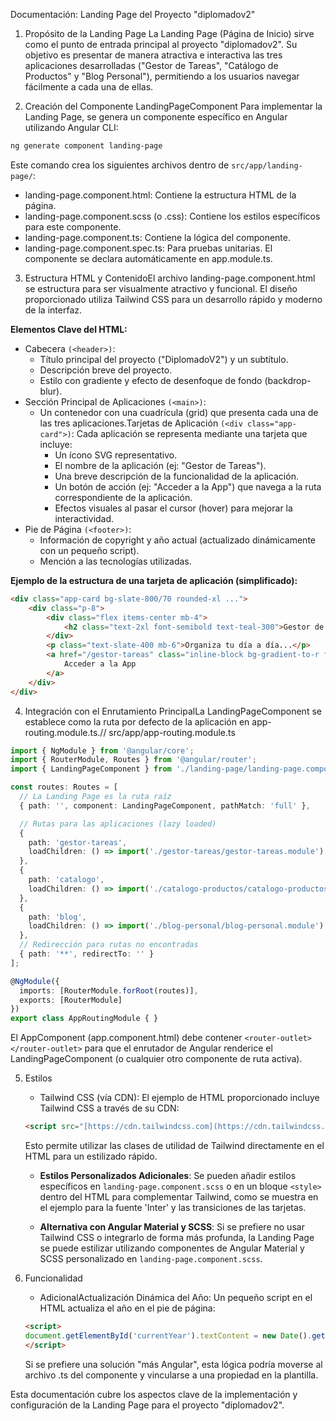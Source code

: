 Documentación: Landing Page del Proyecto "diplomadov2"
1. Propósito de la Landing Page
La Landing Page (Página de Inicio) sirve como el punto de entrada principal al proyecto "diplomadov2". Su objetivo es presentar de manera atractiva e interactiva las tres aplicaciones desarrolladas ("Gestor de Tareas", "Catálogo de Productos" y "Blog Personal"), permitiendo a los usuarios navegar fácilmente a cada una de ellas.

2. Creación del Componente LandingPageComponent
Para implementar la Landing Page, se genera un componente específico en Angular utilizando Angular CLI:

```bash
ng generate component landing-page
```
Este comando crea los siguientes archivos dentro de ```src/app/landing-page/```:
* landing-page.component.html: Contiene la estructura HTML de la página.
* landing-page.component.scss (o .css): Contiene los estilos específicos para este componente.
* landing-page.component.ts: Contiene la lógica del componente.
* landing-page.component.spec.ts: Para pruebas unitarias.
El componente se declara automáticamente en app.module.ts.

3. Estructura HTML y ContenidoEl archivo landing-page.component.html se estructura para ser visualmente atractivo y funcional. El diseño proporcionado utiliza Tailwind CSS para un desarrollo rápido y moderno de la interfaz.

**Elementos Clave del HTML:**

* Cabecera ```(<header>)```:
    * Título principal del proyecto ("DiplomadoV2") y un subtítulo.
    * Descripción breve del proyecto.
    * Estilo con gradiente y efecto de desenfoque de fondo (backdrop-blur).
* Sección Principal de Aplicaciones ```(<main>)```:
    * Un contenedor con una cuadrícula (grid) que presenta cada una de las tres aplicaciones.Tarjetas de Aplicación ```(<div class="app-card">)```: Cada aplicación se representa mediante una tarjeta que incluye:
        * Un ícono SVG representativo.
        * El nombre de la aplicación (ej: "Gestor de Tareas").
        * Una breve descripción de la funcionalidad de la aplicación.
        * Un botón de acción (ej: "Acceder a la App") que navega a la ruta correspondiente de la aplicación.
        * Efectos visuales al pasar el cursor (hover) para mejorar la interactividad.
* Pie de Página ```(<footer>)```:
    * Información de copyright y año actual (actualizado dinámicamente con un pequeño script).
    * Mención a las tecnologías utilizadas.

**Ejemplo de la estructura de una tarjeta de aplicación (simplificado):**

```html
<div class="app-card bg-slate-800/70 rounded-xl ...">
    <div class="p-8">
        <div class="flex items-center mb-4">
            <h2 class="text-2xl font-semibold text-teal-300">Gestor de Tareas</h2>
        </div>
        <p class="text-slate-400 mb-6">Organiza tu día a día...</p>
        <a href="/gestor-tareas" class="inline-block bg-gradient-to-r from-teal-500 ...">
            Acceder a la App
        </a>
    </div>
</div>
```
4. Integración con el Enrutamiento PrincipalLa LandingPageComponent se establece como la ruta por defecto de la aplicación en app-routing.module.ts.// src/app/app-routing.module.ts

```typescript
import { NgModule } from '@angular/core';
import { RouterModule, Routes } from '@angular/router';
import { LandingPageComponent } from './landing-page/landing-page.component'; // Asegúrate de importar el componente

const routes: Routes = [
  // La Landing Page es la ruta raíz
  { path: '', component: LandingPageComponent, pathMatch: 'full' },

  // Rutas para las aplicaciones (lazy loaded)
  {
    path: 'gestor-tareas',
    loadChildren: () => import('./gestor-tareas/gestor-tareas.module').then(m => m.GestorTareasModule)
  },
  {
    path: 'catalogo',
    loadChildren: () => import('./catalogo-productos/catalogo-productos.module').then(m => m.CatalogoProductosModule)
  },
  {
    path: 'blog',
    loadChildren: () => import('./blog-personal/blog-personal.module').then(m => m.BlogPersonalModule)
  },
  // Redirección para rutas no encontradas
  { path: '**', redirectTo: '' }
];

@NgModule({
  imports: [RouterModule.forRoot(routes)],
  exports: [RouterModule]
})
export class AppRoutingModule { }
```
El AppComponent (app.component.html) debe contener ```<router-outlet></router-outlet>``` para que el enrutador de Angular renderice el LandingPageComponent (o cualquier otro componente de ruta activa).

5. Estilos
    
    * Tailwind CSS (vía CDN): El ejemplo de HTML proporcionado incluye Tailwind CSS a través de su CDN:

    ```html
    <script src="[https://cdn.tailwindcss.com](https://cdn.tailwindcss.com)"></script>
    ``` 

    Esto permite utilizar las clases de utilidad de Tailwind directamente en el HTML para un estilizado rápido.

    * **Estilos Personalizados Adicionales**: Se pueden añadir estilos específicos en ```landing-page.component.scss``` o en un bloque ```<style>``` dentro del HTML para complementar Tailwind, como se muestra en el ejemplo para la fuente 'Inter' y las transiciones de las tarjetas.
    
    * **Alternativa con Angular Material y SCSS**: Si se prefiere no usar Tailwind CSS o integrarlo de forma más profunda, la Landing Page se puede estilizar utilizando componentes de Angular Material y SCSS personalizado en ```landing-page.component.scss```.

6. Funcionalidad 
    * AdicionalActualización Dinámica del Año: Un pequeño script en el HTML actualiza el año en el pie de página:

    ```html
    <script>
    document.getElementById('currentYear').textContent = new Date().getFullYear();
    </script>
    ```
    
    Si se prefiere una solución "más Angular", esta lógica podría moverse al archivo .ts del componente y vincularse a una propiedad en la plantilla.

Esta documentación cubre los aspectos clave de la implementación y configuración de la Landing Page para el proyecto "diplomadov2".